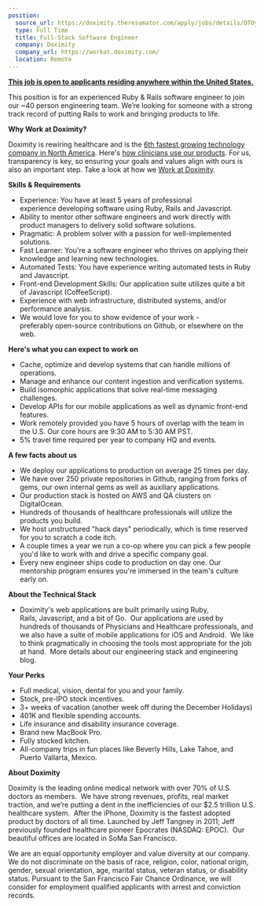 ```yaml
---
position:
  source_url: https://doximity.theresumator.com/apply/jobs/details/DTOyvbbFWO
  type: Full Time
  title: Full-Stack Software Engineer
  company: Doximity
  company_url: https://workat.doximity.com/
  location: Remote
---
```


<p><u><strong>This job is open to applicants&nbsp;residing anywhere within the United States.</strong></u></p>

<p>This position is for an experienced Ruby &amp; Rails software engineer to join our ~40 person engineering team. We’re looking for someone with a strong track record of putting Rails to work and bringing products to life. &nbsp;</p>

<p><strong>Why Work at Doximity?</strong></p>

<p>Doximity is rewiring healthcare and is the&nbsp;<a href="http://www.prnewswire.com/news-releases/doximity-is-fastest-growing-company-in-bay-area-per-deloittes-2016-technology-fast-500-300367390.html" target="_blank">6th fastest growing technology company in North America</a>.&nbsp;Here's <a href="https://res.cloudinary.com/dhttas9u5/image/upload/WhyDocsUseDox-Infographic_20160930_adpvj6.pdf" target="_blank">how clinicians use our products</a>. For us, transparency is key, so ensuring your goals and values align with ours is also an important step. Take a look at how we <a href="https://workat.doximity.com/" target="_blank">Work at Doximity</a>.</p>

<p><strong>Skills &amp; Requirements</strong></p>

<ul>
<li>Experience:&nbsp;You have at&nbsp;least 5 years of professional experience&nbsp;developing software&nbsp;using Ruby,&nbsp;Rails&nbsp;and&nbsp;Javascript.</li>
<li>Ability to mentor other software engineers and work directly with product managers to delivery solid software solutions.</li>
<li>Pragmatic:&nbsp;A&nbsp;problem solver&nbsp;with&nbsp;a passion for&nbsp;well-implemented solutions.</li>
<li>Fast Learner:&nbsp;You're a software engineer who&nbsp;thrives on&nbsp;applying their knowledge and&nbsp;learning&nbsp;new technologies.</li>
<li>Automated Tests: You have experience&nbsp;writing automated tests in Ruby and Javascript.</li>
<li>Front-end Development Skills:&nbsp;Our application suite utilizes&nbsp;quite&nbsp;a bit of&nbsp;Javascript (CoffeeScript).&nbsp;</li>
<li>Experience with web infrastructure,&nbsp;distributed systems, and/or performance analysis.</li>
<li>We would&nbsp;love&nbsp;for you to&nbsp;show&nbsp;evidence of your work&nbsp;- preferably&nbsp;open-source&nbsp;contributions&nbsp;on&nbsp;Github, or elsewhere on the web.</li>
</ul>

<p><strong>Here's what you can expect to work on</strong></p>

<ul>
<li>Cache, optimize and develop systems that can handle millions of operations.</li>
<li>Manage&nbsp;and&nbsp;enhance&nbsp;our content ingestion and verification systems.</li>
<li>Build&nbsp;isomorphic applications that solve&nbsp;real-time&nbsp;messaging challenges.</li>
<li>Develop APIs for our mobile applications as well as&nbsp;dynamic&nbsp;front-end features.</li>
<li>Work remotely provided you have 5&nbsp;hours of overlap with the team in the U.S. Our core hours are 9:30 AM to 5:30 AM PST.</li>
<li>5% travel time required per year to company HQ and events.</li>
</ul>

<p><strong>A few&nbsp;facts about us</strong></p>

<ul>
<li>We deploy our applications to production on average 25 times per day.</li>
<li>We have over 250 private repositories in Github, ranging from forks of gems, our own internal gems as well as auxiliary applications.</li>
<li>Our production stack is hosted on AWS and QA clusters on DigitalOcean.</li>
<li>Hundreds of thousands of healthcare professionals will utilize the products you build.</li>
<li>We host unstructured "hack days" periodically, which is time reserved for you to scratch a code itch.</li>
<li>A couple times a year we run a co-op where you can pick a few people you'd like to work with and drive a specific company goal.</li>
<li>Every new engineer&nbsp;ships code to production on day one. Our mentorship program ensures you're immersed in the team's culture early on.&nbsp;</li>
</ul>

<p><strong>About the Technical Stack&nbsp;&nbsp;</strong></p>

<ul>
<li>Doximity's web applications are&nbsp;built&nbsp;primarily&nbsp;using Ruby, Rails,&nbsp;Javascript, and&nbsp;a bit of&nbsp;Go. &nbsp;Our applications are used by hundreds of thousands of Physicians and Healthcare professionals, and we also have a suite of mobile applications for iOS and Android. &nbsp;We&nbsp;like to&nbsp;think pragmatically in choosing the tools most appropriate for the job at hand. &nbsp;More details about our&nbsp;engineering stack&nbsp;and&nbsp;engineering blog.</li>
</ul>

<p><strong>Your Perks</strong></p>

<ul>
<li>Full medical, vision, dental for you and your&nbsp;family.</li>
<li>Stock, pre-IPO stock incentives.</li>
<li>3+ weeks of vacation (another week off during the December&nbsp;Holidays)</li>
<li>401K and&nbsp;flexible&nbsp;spending accounts.</li>
<li>Life insurance and disability insurance coverage.</li>
<li>Brand new MacBook Pro.</li>
<li>Fully stocked kitchen.</li>
<li>All-company trips in&nbsp;fun&nbsp;places like Beverly Hills, Lake Tahoe, and Puerto Vallarta, Mexico.</li>
</ul>

<p><strong>About Doximity</strong></p>

<p>Doximity is the leading online medical network with over 70% of U.S. doctors as members. &nbsp;We have strong revenues, profits, real market traction, and we’re putting a dent in the inefficiencies of our $2.5 trillion U.S. healthcare system. &nbsp;After the iPhone, Doximity is the fastest adopted product by doctors of all time. Launched by Jeff Tangney in 2011; Jeff previously founded healthcare pioneer Epocrates (NASDAQ: EPOC). &nbsp;Our beautiful offices are located in SoMa San Francisco.</p>

<p>We are an&nbsp;equal opportunity&nbsp;employer and&nbsp;value diversity&nbsp;at our company. We&nbsp;do not discriminate&nbsp;on the basis of race, religion, color, national origin, gender, sexual orientation, age, marital status, veteran status, or disability status.&nbsp;Pursuant to the San Francisco&nbsp;Fair&nbsp;Chance&nbsp;Ordinance, we will consider for employment qualified applicants with arrest and conviction records.</p>
